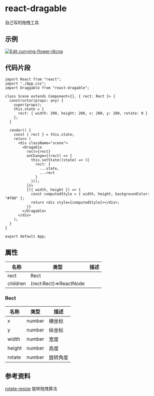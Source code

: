 # react-dragable

自己写的拖拽工具

## 示例

[![Edit currying-flower-l4cnq](https://codesandbox.io/static/img/play-codesandbox.svg)](https://codesandbox.io/s/currying-flower-l4cnq?fontsize=14&hidenavigation=1&theme=dark)

## 代码片段

```tsx
import React from "react";
import "./App.css";
import Draggable from "react-dragable";

class Scene extends Component<{}, { rect: Rect }> {
  constructor(props: any) {
    super(props);
    this.state = {
      rect: { width: 200, height: 200, x: 200, y: 200, rotate: 0 }
    };
  }

  render() {
    const { rect } = this.state;
    return (
      <div className="scene">
        <Dragable
          rect={rect}
          onChange={(rect) => {
            this.setState((state) => ({
              rect: {
                ...state,
                ...rect
              }
            }));
          }}>
          {({ width, height }) => {
            const computedStyle = { width, height, backgroundColor: "#f00" };
            return <div style={computedStyle}></div>;
          }}
        </Dragable>
      </div>
    );
  }
}

export default App;
```

## 属性

| 名称     | 类型                   | 描述 |
| -------- | ---------------------- | ---- |
| rect     | Rect                   |      |
| children | (rect:Rect)=>ReactNode |      |

### Rect

| 名称   | 类型   | 描述     |
| ------ | ------ | -------- |
| x      | number | 横坐标   |
| y      | number | 纵坐标   |
| width  | number | 宽度     |
| height | number | 高度     |
| rotate | number | 旋转角度 |

## 参考资料

[rotate-resize](https://github.com/ioslh/rotate-resize) 旋转拖拽算法
